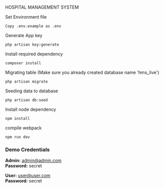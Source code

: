 HOSPITAL MANAGEMENT SYSTEM

Set Environment file
```angular2html
Copy .env.example as .env
```

Generate App key
```
php artisan key:generate
```

Install required dependency
```
composer install
```

Migrating table (Make sure you already created database name 'hms_live')
```
php artisan migrate
```

Seeding data to database
```
php artisan db:seed
```

Install node dependency
```angular2html
npm install
```

compile webpack
```angular2html
npm run dev
```

### Demo Credentials

**Admin:** admin@admin.com  
**Password:** secret

**User:** user@user.com  
**Password:** secret
